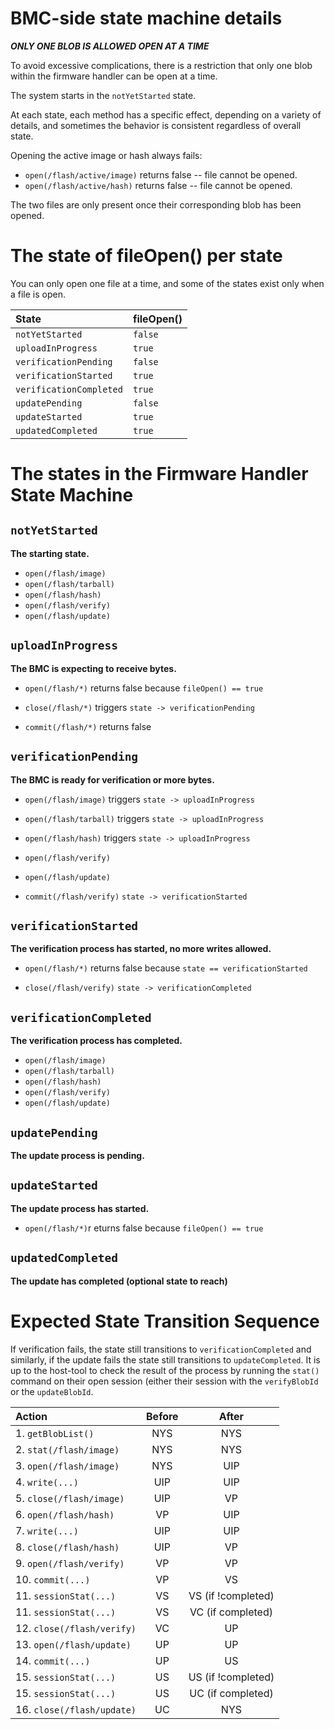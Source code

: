 # BMC-side state machine details

***ONLY ONE BLOB IS ALLOWED OPEN AT A TIME***

To avoid excessive complications, there is a restriction that only one blob
within the firmware handler can be open at a time.

The system starts in the `notYetStarted` state.

At each state, each method has a specific effect, depending on a variety of
details, and sometimes the behavior is consistent regardless of overall state.

Opening the active image or hash always fails:

*   `open(/flash/active/image)` returns false -- file cannot be opened.
*   `open(/flash/active/hash)` returns false -- file cannot be opened.

The two files are only present once their corresponding blob has been opened.

# The state of fileOpen() per state

You can only open one file at a time, and some of the states exist only when a
file is open.

State                   | fileOpen()
:---------------------- | :---------
`notYetStarted`         | `false`
`uploadInProgress`      | `true`
`verificationPending`   | `false`
`verificationStarted`   | `true`
`verificationCompleted` | `true`
`updatePending`         | `false`
`updateStarted`         | `true`
`updatedCompleted`      | `true`

# The states in the Firmware Handler State Machine

## `notYetStarted`

**The starting state.**

*   `open(/flash/image)`
*   `open(/flash/tarball)`
*   `open(/flash/hash)`
*   `open(/flash/verify)`
*   `open(/flash/update)`

## `uploadInProgress`

**The BMC is expecting to receive bytes.**

*   `open(/flash/*)` returns false because `fileOpen() == true`

*   `close(/flash/*)` triggers `state -> verificationPending`

*   `commit(/flash/*)` returns false

## `verificationPending`

**The BMC is ready for verification or more bytes.**

*   `open(/flash/image)` triggers `state -> uploadInProgress`
*   `open(/flash/tarball)` triggers `state -> uploadInProgress`
*   `open(/flash/hash)` triggers `state -> uploadInProgress`

*   `open(/flash/verify)`

*   `open(/flash/update)`

*   `commit(/flash/verify)` `state -> verificationStarted`

## `verificationStarted`

**The verification process has started, no more writes allowed.**

*   `open(/flash/*)` returns false because `state == verificationStarted`

*   `close(/flash/verify)` `state -> verificationCompleted`

## `verificationCompleted`

**The verification process has completed.**

*   `open(/flash/image)`
*   `open(/flash/tarball)`
*   `open(/flash/hash)`
*   `open(/flash/verify)`
*   `open(/flash/update)`

## `updatePending`

**The update process is pending.**

## `updateStarted`

**The update process has started.**

*   `open(/flash/*)`r eturns false because `fileOpen() == true`

## `updatedCompleted`

**The update has completed (optional state to reach)**

# Expected State Transition Sequence

If verification fails, the state still transitions to `verificationCompleted`
and similarly, if the update fails the state still transitions to
`updateCompleted`. It is up to the host-tool to check the result of the process
by running the `stat()` command on their open session (either their session with
the `verifyBlobId` or the `updateBlobId`.

Action                     | Before | After
:------------------------- | :----: | :----------------:
1. `getBlobList()`         | NYS    | NYS
2. `stat(/flash/image)`    | NYS    | NYS
3. `open(/flash/image)`    | NYS    | UIP
4. `write(...)`            | UIP    | UIP
5. `close(/flash/image)`   | UIP    | VP
6. `open(/flash/hash)`     | VP     | UIP
7. `write(...)`            | UIP    | UIP
8. `close(/flash/hash)`    | UIP    | VP
9. `open(/flash/verify)`   | VP     | VP
10. `commit(...)`          | VP     | VS
11. `sessionStat(...)`     | VS     | VS (if !completed)
11. `sessionStat(...)`     | VS     | VC (if completed)
12. `close(/flash/verify)` | VC     | UP
13. `open(/flash/update)`  | UP     | UP
14. `commit(...)`          | UP     | US
15. `sessionStat(...)`     | US     | US (if !completed)
15. `sessionStat(...)`     | US     | UC (if completed)
16. `close(/flash/update)` | UC     | NYS
